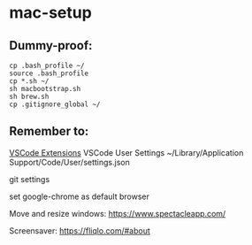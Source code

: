 # mac-setup

## Dummy-proof:
```
cp .bash_profile ~/
source .bash_profile
cp *.sh ~/
sh macbootstrap.sh
sh brew.sh
cp .gitignore_global ~/
```
## Remember to:
[//]: # (todo: automate this)
[VSCode Extensions](./vscode.ext)
VSCode User Settings ~/Library/Application Support/Code/User/settings.json

git settings

set google-chrome as default browser

Move and resize windows: https://www.spectacleapp.com/

Screensaver: https://fliqlo.com/#about